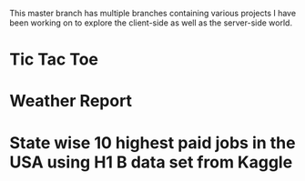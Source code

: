 This master branch has multiple branches containing various projects I have been working on to explore the client-side as well as the server-side world.

# Tic Tac Toe

# Weather Report

# State wise 10 highest paid jobs in the USA using H1 B data set from Kaggle 
